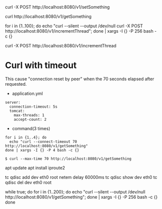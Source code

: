
curl -X POST http://localhost:8080/v1/setSomething

curl http://localhost:8080/v1/getSomething

for i in {1..100}; do echo "curl --silent --output /dev/null curl -X POST http://localhost:8080/v1/incrementThread"; done | xargs -I {} -P 256 bash -c {}

curl -X POST http://localhost:8080/v1/incrementThread

# Curl with timeout
This cause "connection reset by peer" when the 70 seconds elapsed after requested.

* application.yml
```
server:
  connection-timeout: 5s
  tomcat:
    max-threads: 1
    accept-count: 2
```

* command(3 times)
```
for i in {1..4}; do
  echo "curl --connect-timeout 70 http://localhost:8080/v1/getSomething"
done | xargs -I {} -P 4 bash -c {}
```

```
$ curl --max-time 70 http://localhost:8080/v1/getSomething
```




apt update
apt install iproute2

tc qdisc add dev eth0 root netem delay 60000ms
tc qdisc show dev eth0
tc qdisc del dev eth0 root



while true; do
  for i in {1..200}; do echo "curl --silent --output /dev/null http://localhost:8080/v1/getSomething"; done | xargs -I {} -P 256 bash -c {}
done
